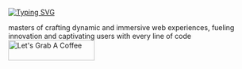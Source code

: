 <a href="https://git.io/typing-svg"><img src="https://readme-typing-svg.demolab.com?font=Fira+Code&pause=1000&width=435&lines=Hi+there+!!+it's+been+while+%F0%9F%91%8B" alt="Typing SVG" /></a>


masters of crafting dynamic and immersive web experiences, fueling innovation and captivating users with every line of code
<a href="https://www.buymeacoffee.com/johnwilliams" target="_blank"><img src="https://cdn.buymeacoffee.com/buttons/default-orange.png" alt="Let's Grab A Coffee" height="41" width="174"></a>
